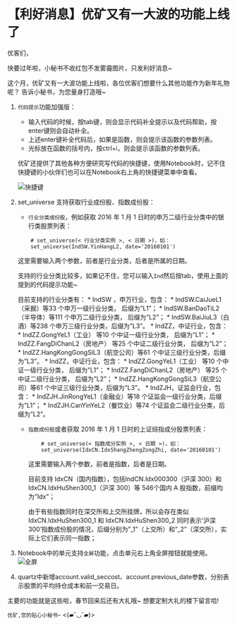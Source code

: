 # 【利好消息】优矿又有一大波的功能上线了

优客们，

快要过年啦，小秘书不收红包不发雾霾图片，只发利好消息~

这个月，优矿又有一大波功能上线啦，各位优客们想要什么其他功能作为新年礼物呢？ 告诉小秘书，为您量身打造哦~

1. `代码提示`功能加强版：

    * 输入代码的时候，按tab键，则会显示代码补全提示以及代码帮助，按enter键则会自动补全。
    * 上述enter键补全代码后，如果是函数，则会提示该函数的参数列表。
    * 光标放在函数的括号内，按ctrl+i，则会提示该函数的参数列表。

	优矿还提供了其他各种方便研究写代码的快捷键，使用Notebook时，记不住快捷键的小伙伴们也可以在Notebook右上角的快捷键菜单中查看。
    
    ![快捷键](https://mmbiz.qlogo.cn/mmbiz/I5ALiaknOHGGFOdYXIKQE1OZkq3pALUiaX1ACNcZMRft6NG3Mjakbicqc2QT3fDf2kQF7iceUDyoicz77Bd4XJSMl6Q/0?wx_fmt=png)

2. set_universe 支持获取行业成份股、指数成份股：

	* `行业分类成份股`，例如获取 2016 年 1 月 1 日时的申万二级行业分类中的银行类股票列表：
    ```
    	# set_universe(< 行业分类实例 >, < 日期 >)，如：
		set_universe(IndSW.YinHangL2, date='20160101')
    ```
    这里需要输入两个参数，前者是行业分类，后者是所属的日期。
    
    支持的行业分类比较多，如果记不住，您可以输入`Ind`然后按tab，使用上面的提到的代码提示功能~
    
    目前支持的行业分类有：
		* IndSW ，申万行业，包含：
			* IndSW.CaiJueL1（采掘）等33 个申万一级行业分类， 后缀为”L1”；
			* IndSW.BanDaoTiL2（半导体）等111 个申万二级行业分类， 后缀为”L2”；
			* IndSW.BaiJiuL3（白酒）等238 个申万三级行业分类，后缀为”L3”。
		* IndZZ，中证行业，包含：
			* IndZZ.GongYeL1（工业） 等10 个中证一级行业分类， 后缀为”L1”；
			* IndZZ.FangDiChanL2（房地产） 等25 个中证二级行业分类， 后缀为”L2”；
			* IndZZ.HangKongGongSiL3（航空公司）等61 个中证三级行业分类，后缀为”L3”。
		* IndZZ，中证行业，包含：
			* IndZZ.GongYeL1（工业） 等10 个中证一级行业分类， 后缀为”L1”；
			* IndZZ.FangDiChanL2（房地产） 等25 个中证二级行业分类， 后缀为”L2”；
			* IndZZ.HangKongGongSiL3（航空公司）等61 个中证三级行业分类，后缀为”L3”。
		* IndZJH，证监会行业，包含：
			* IndZJH.JinRongYeL1（金融业）等18 个证监会一级行业分类，后缀为”L1”；
			* IndZJH.CanYinYeL2（餐饮业）等74 个证监会二级行业分类，后缀为”L2”。

    * `指数成份股`或者获取 2016 年 1 月 1 日时的上证综指成分股票列表：
        ```
            # set_universe(< 指数成分实例 >, < 日期 >)，如：
            set_universe(IdxCN.IdxShangZhengZongZhi, date='20160101')

        ```
        这里需要输入两个参数，前者是指数，后者是日期。
        
        目前支持 IdxCN（国内指数），包括IndCN.Idx000300（沪深 300）和 IdxCN.IdxHuShen300_1（沪深 300）等 546个国内 A 股指数，前缀均为”Idx”；
        
        由于有些指数同时在深交所和上交所挂牌，所以会存在类似 IdxCN.IdxHuShen300_1 和 IdxCN.IdxHuShen300_2 同时表示‘沪深 300’指数成份股的情况，后缀分别为”_1”（上交所）和”_2”（深交所），实际上它们表示同一指数；

3. Notebook中的单元支持`全屏`功能，点击单元右上角全屏按钮就能使用。
	![全屏](https://mmbiz.qlogo.cn/mmbiz/I5ALiaknOHGGFOdYXIKQE1OZkq3pALUiaXIcMsVkhpAFHUgtcvzWxPZ9IkibYBia1YKADNl8g63icGmVQzzSM84lIXw/0?wx_fmt=png)

4. quartz中新增account.valid_seccost、account.previous_date参数，分别表示股票的平均持仓成本和前一交易日。


主要的功能就是这些啦，春节回来后还有大礼哦~ 想要定制大礼的楼下留言哈!    

    
    
`优矿,您的贴心小秘书~`   <(▰˘◡˘▰)> 